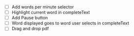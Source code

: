 - [ ] Add words per minute selector
- [ ] Highlight current word in completeText
- [ ] Add Pause button
- [ ] Word displayed goes to word user selects in completeText
- [ ] Drag and drop pdf
